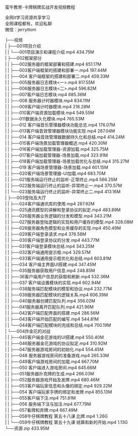 蛮牛教育-卡牌棋牌实战开发视频教程

全网it学习资源共享学习<br>全网课程都有，欢迎私聊<br>微信：jerryttom<br>

├──视频<br> | ├──001项目介绍<br> | | └──001项目演示和课程介绍.mp4 434.75M<br> | ├──002框架部分<br> | | ├──002服务器的框架部署和搭建.mp4 651.17M<br> | | ├──003客户端框架的搭建和部署一.mp4 197.44M<br> | | ├──004 客户端框架的搭建和部署二.mp4 459.33M<br> | | ├──005服务器日志模块&lt;一&gt;.mp4 817.55M<br> | | ├──006服务器日志模块&lt;二&gt;.mp4 596.82M<br> | | ├──007客户端日志模块.mp4 685.36M<br> | | ├──008 服务器计时器模块.mp4 834.11M<br> | | ├──009客户端计时器模块.mp4 218.28M<br> | | ├──010客户端资源加载模块.mp4 549.55M<br> | | ├──011数据永久化模块.mp4 765.53M<br> | | ├──012 客户端音乐管理器模块功能总览.mp4 176.07M<br> | | ├──013客户端音效管理器模块功能实现.mp4 287.04M<br> | | ├──014 客户端音效管理器数据持久化和总结.mp4 414.24M<br> | | ├──015客户端场景加载管理器概述.mp4 420.30M<br> | | ├──016客户端加载管理器-资源加载.mp4 325.75M<br> | | ├──017客户端加载管理器-场景加载.mp4 323.91M<br> | | ├──018客户端加载管理器-场景加载优化与总结.mp4 315.27M<br> | | ├──019 客户端场景管理器-场景加载.mp4 601.15M<br> | | ├──020客户端场景管理器-UI加载.mp4 683.70M<br> | | ├──021服务端运行终止的监听-正常终止.mp4 566.25M<br> | | ├──022服务端运行终止的监听-异常终止一.mp4 370.57M<br> | | └──023服务端运行终止的监听-异常终止二.mp4 413.16M<br> | ├──003登陆及大厅<br> | | ├──024客户端通讯库的使用.mp4 287.92M<br> | | ├──025通讯模型的讲解和登录协议的拟定.mp4 483.89M<br> | | ├──026服务器业务逻辑的分发和模型.mp4 343.21M<br> | | ├──027服务器登陆逻辑的实现和用户缓存的模型.mp4 328.08M<br> | | ├──028服务器角色模型和业务缓存的实现.mp4 450.49M<br> | | ├──029客户端登录请求.mp4 376.58M<br> | | ├──030客户端登录协议的分发.mp4 443.77M<br> | | ├──031客户端登录模块总结.mp4 343.25M<br> | | ├──032客户端通用提示框.mp4 329.57M<br> | | ├──033客户端通用提示框优化和总结.mp4 603.81M<br> | | ├──034 客户端主界面UI搭建.mp4 347.45M<br> | | ├──035服务器获取用户信息.mp4 248.85M<br> | | ├──36客户端用户信息的获取和刷新.mp4 532.36M<br> | | ├──037 客户端设置模块的实现.mp4 602.94M<br> | | ├──038服务端匹配模块的模型和协议.mp4 232.77M<br> | | ├──039服务器匹配模块的逻辑关系.mp4 606.39M<br> | | ├──040服务器创建匹配队列.mp4 356.02M<br> | | ├──041服务器离开匹配队列.mp4 421.96M<br> | | ├──042客户端匹配界面的搭建.mp4 286.56M<br> | | ├──043客户端开始匹配的编写.mp4 544.81M<br> | | └──044客户端匹配模块的完成和总结.mp4 700.19M<br> | └──004炸金花的对战<br> | | ├──045客户端金花游戏的UI搭建.mp4 550.40M<br> | | ├──046服务器金花游戏的协议拟定.mp4 310.92M<br> | | ├──047服务器游戏房间的初始化.mp4 554.45M<br> | | ├──048 服务器游戏房间的准备游戏.mp4 265.33M<br> | | ├──049客户端游戏房间的加载.mp4 667.70M<br> | | ├──050 客户端进入游戏房间.mp4 645.66M<br> | | ├──051服务器扑克牌的生成.mp4 266.03M<br> | | ├──052服务器游戏开始及发牌.mp4 680.46M<br> | | ├──053客户端玩家信息和头像的绑定.mp4 929.22M<br> | | ├──054 客户端玩家手牌的绑定和发牌.mp4 855.13M<br> | | ├──055客户端下注.mp4 751.81M<br> | | ├──056 服务端下注与加注.mp4 677.79M<br> | | ├──057看牌和弃牌.mp4 667.49M<br> | | ├──058牛仔棋牌教程 第五十八课 比牌.mp4 1.26G<br> | | └──059牛仔棋牌教程 第五十九课 结算和新的开始.mp4 1.13G<br> └──资源.zip 433.95M